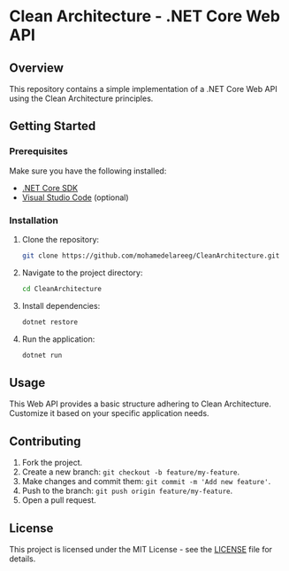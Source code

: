 # Clean Architecture - .NET Core Web API

## Overview

This repository contains a simple implementation of a .NET Core Web API using the Clean Architecture principles.

## Getting Started

### Prerequisites

Make sure you have the following installed:

- [.NET Core SDK](https://dotnet.microsoft.com/download)
- [Visual Studio Code](https://code.visualstudio.com/) (optional)

### Installation

1. Clone the repository:

    ```bash
    git clone https://github.com/mohamedelareeg/CleanArchitecture.git
    ```

2. Navigate to the project directory:

    ```bash
    cd CleanArchitecture
    ```

3. Install dependencies:

    ```bash
    dotnet restore
    ```

4. Run the application:

    ```bash
    dotnet run
    ```

## Usage

This Web API provides a basic structure adhering to Clean Architecture. Customize it based on your specific application needs.

## Contributing

1. Fork the project.
2. Create a new branch: `git checkout -b feature/my-feature`.
3. Make changes and commit them: `git commit -m 'Add new feature'`.
4. Push to the branch: `git push origin feature/my-feature`.
5. Open a pull request.

## License

This project is licensed under the MIT License - see the [LICENSE](LICENSE) file for details.
